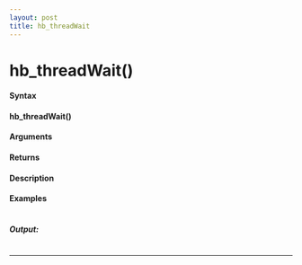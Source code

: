 ```yaml
---
layout: post
title: hb_threadWait
---
```


# hb_threadWait()


#### Syntax

#### hb_threadWait()

#### Arguments

#### Returns

#### Description

#### Examples

```

```

##### Output:

```

```

---